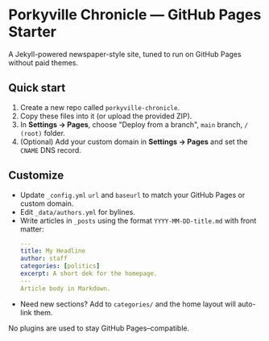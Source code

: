 # Porkyville Chronicle — GitHub Pages Starter

A Jekyll-powered newspaper-style site, tuned to run on GitHub Pages without paid themes.

## Quick start
1. Create a new repo called `porkyville-chronicle`.
2. Copy these files into it (or upload the provided ZIP).
3. In **Settings → Pages**, choose "Deploy from a branch", `main` branch, `/ (root)` folder.
4. (Optional) Add your custom domain in **Settings → Pages** and set the `CNAME` DNS record.

## Customize
- Update `_config.yml` `url` and `baseurl` to match your GitHub Pages or custom domain.
- Edit `_data/authors.yml` for bylines.
- Write articles in `_posts` using the format `YYYY-MM-DD-title.md` with front matter:
  ```yaml
  ---
  title: My Headline
  author: staff
  categories: [politics]
  excerpt: A short dek for the homepage.
  ---
  Article body in Markdown.
  ```
- Need new sections? Add to `categories/` and the home layout will auto-link them.

No plugins are used to stay GitHub Pages–compatible.

